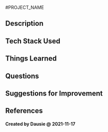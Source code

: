 #PROJECT_NAME


## Description


## Tech Stack Used


## Things Learned


## Questions


## Suggestions for Improvement


## References


#### Created by Dausie @ 2021-11-17